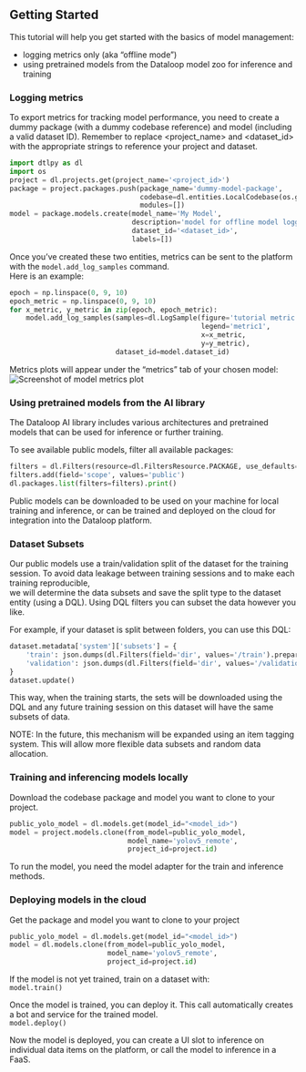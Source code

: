 ## Getting Started  
  
This tutorial will help you get started with the basics of model management:  
* logging metrics only (aka “offline mode”)  
* using pretrained models from the Dataloop model zoo for inference and training  
  
### Logging metrics  
To export metrics for tracking model performance, you need to create a dummy package (with a dummy codebase reference) and model (including a valid dataset ID). Remember to replace <project_name> and <dataset_id> with the appropriate strings to reference your project and dataset.  
  

```python
import dtlpy as dl
import os
project = dl.projects.get(project_name='<project_id>')
package = project.packages.push(package_name='dummy-model-package',
                                codebase=dl.entities.LocalCodebase(os.getcwd()),
                                modules=[])
model = package.models.create(model_name='My Model',
                              description='model for offline model logging',
                              dataset_id='<dataset_id>',
                              labels=[])
```
  
Once you’ve created these two entities, metrics can be sent to the platform with the `model.add_log_samples` command.  
Here is an example:  

```python
epoch = np.linspace(0, 9, 10)
epoch_metric = np.linspace(0, 9, 10)
for x_metric, y_metric in zip(epoch, epoch_metric):
    model.add_log_samples(samples=dl.LogSample(figure='tutorial metric',
                                               legend='metric1',
                                               x=x_metric,
                                               y=y_metric),
                          dataset_id=model.dataset_id)
```
Metrics plots will appear under the “metrics” tab of your chosen model:  
![Screenshot of model metrics plot](https://github.com/dataloop-ai/dtlpy-documentation/blob/model_mgmt_3/assets/images/model_management/metrics_example.png)  
  
### Using pretrained models from the AI library  
  
The Dataloop AI library includes various architectures and pretrained models that can be used for inference or further training.  
  
To see available public models, filter all available packages:  
  

```python
filters = dl.Filters(resource=dl.FiltersResource.PACKAGE, use_defaults=False)
filters.add(field='scope', values='public')
dl.packages.list(filters=filters).print()
```
Public models can be downloaded to be used on your machine for local training and inference, or can be trained and deployed on the cloud for integration into the Dataloop platform.  
  
### Dataset Subsets  
Our public models use a train/validation split of the dataset for the training session. To avoid data leakage between training sessions and to make each training reproducible,  
we will determine the data subsets and save the split type to the dataset entity (using a DQL). Using DQL filters you can subset the data however you like.  
  
For example, if your dataset is split between folders, you can use this DQL:  

```python
dataset.metadata['system']['subsets'] = {
    'train': json.dumps(dl.Filters(field='dir', values='/train').prepare()),
    'validation': json.dumps(dl.Filters(field='dir', values='/validation').prepare()),
}
dataset.update()
```
  
This way, when the training starts, the sets will be downloaded using the DQL and any future training session on this dataset will have the same subsets of data.  
  
NOTE: In the future, this mechanism will be expanded using an item tagging system. This will allow more flexible data subsets and random data allocation.  
  
  
### Training and inferencing models locally  
  
Download the codebase package and model you want to clone to your project.  
  

```python
public_yolo_model = dl.models.get(model_id="<model_id>")
model = project.models.clone(from_model=public_yolo_model,
                             model_name='yolov5_remote',
                             project_id=project.id)
```
To run the model, you need the model adapter for the train and inference methods.  
  
### Deploying models in the cloud  
  
Get the package and model you want to clone to your project  
  

```python
public_yolo_model = dl.models.get(model_id="<model_id>")
model = dl.models.clone(from_model=public_yolo_model,
                        model_name='yolov5_remote',
                        project_id=project.id)
```
If the model is not yet trained, train on a dataset with:  
`model.train()`  
  
Once the model is trained, you can deploy it. This call automatically creates a bot and service for the trained model.  
`model.deploy()`  
  
Now the model is deployed, you can create a UI slot to inference on individual data items on the platform, or call the model to inference in a FaaS.  
  

